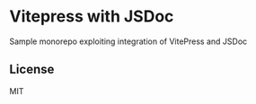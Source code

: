 # Vitepress with JSDoc

Sample monorepo exploiting integration of VitePress and JSDoc

## License

MIT
